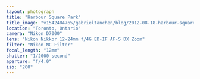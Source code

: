 ```yaml
---
layout: photograph
title: "Harbour Square Park"
title_image: "v1542484765/gabrieltanchen/blog/2012-08-18-harbour-square-park/main-image.jpg"
location: "Toronto, Ontario"
camera: "Nikon D7000"
lens: "Nikon Nikkor 12-24mm f/4G ED-IF AF-S DX Zoom"
filter: "Nikon NC Filter"
focal_length: "12mm"
shutter: "1/2000 second"
aperture: "f/4.0"
iso: "200"
---
```

